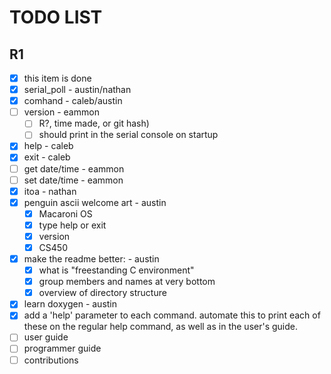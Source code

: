 # TODO LIST

## R1

- [x] this item is done
- [x] serial_poll - austin/nathan
- [x] comhand - caleb/austin
- [ ] version - eammon
    - [ ] R?, time made, or git hash)
    - [ ] should print in the serial console on startup
- [x] help - caleb
- [x] exit - caleb
- [ ] get date/time - eammon
- [ ] set date/time - eammon
- [x] itoa - nathan
- [x] penguin ascii welcome art - austin
    - [x] Macaroni OS
    - [x] type help or exit
    - [x] version 
    - [x] CS450
- [x] make the readme better: - austin
    - [x] what is "freestanding C environment"
    - [x] group members and names at very bottom
    - [x] overview of directory structure
- [x] learn doxygen - austin
- [x] add a 'help' parameter to each command. automate this to print each of these on the regular help command, as well as in the user's guide.
- [ ] user guide
- [ ] programmer guide
- [ ] contributions
